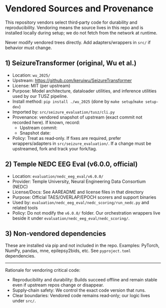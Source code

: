 # Vendored Sources and Provenance

This repository vendors select third‑party code for durability and reproducibility. Vendoring means the source lives in this repo and is installed locally during setup; we do not fetch from the network at runtime.

Never modify vendored trees directly. Add adapters/wrappers in `src/` if behavior must change.

## 1) SeizureTransformer (original, Wu et al.)

- Location: `wu_2025/`
- Upstream: https://github.com/keruiwu/SeizureTransformer
- License: MIT (per upstream)
- Purpose: Model architecture, dataloader utilities, and inference utilities used by our TUSZ pipeline.
- Install method: `pip install ./wu_2025` (done by `make setup`/`make setup-dev`)
- Imported by: `src/seizure_evaluation/tusz/cli.py`
- Provenance: vendored snapshot of upstream (exact commit not recorded here). If known, record:
  - Upstream commit: <add-hash-here>
  - Snapshot date: <add-date-here>
- Policy: Treat as read‑only. If fixes are required, prefer wrappers/adapters in `src/seizure_evaluation/`. If a change must be upstreamed, fork and track your fork/tag.

## 2) Temple NEDC EEG Eval (v6.0.0, official)

- Location: `evaluation/nedc_eeg_eval/v6.0.0/`
- Provider: Temple University, Neural Engineering Data Consortium (NEDC)
- License/Docs: See AAREADME and license files in that directory
- Purpose: Official TAES/OVERLAP/EPOCH scorers and support binaries
- Used by: `evaluation/nedc_eeg_eval/nedc_scoring/run_nedc.py` and related tools
- Policy: Do not modify the `v6.0.0/` folder. Our orchestration wrappers live beside it under `evaluation/nedc_eeg_eval/nedc_scoring/`.

## 3) Non‑vendored dependencies

These are installed via pip and not included in the repo. Examples: PyTorch, NumPy, pandas, mne, epilepsy2bids, etc. See `pyproject.toml` dependencies.

---

Rationale for vendoring critical code:
- Reproducibility and durability: Builds succeed offline and remain stable even if upstream repos change or disappear.
- Supply‑chain safety: We control the exact code version that runs.
- Clear boundaries: Vendored code remains read‑only; our logic lives under `src/`.

